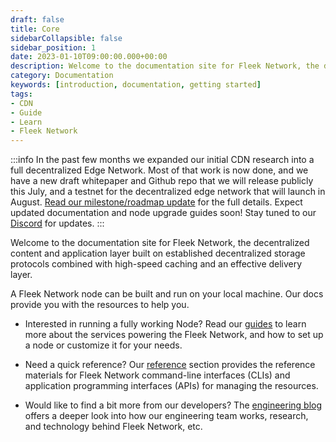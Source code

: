 ```yaml
---
draft: false
title: Core
sidebarCollapsible: false
sidebar_position: 1
date: 2023-01-10T09:00:00.000+00:00
description: Welcome to the documentation site for Fleek Network, the decentralized content and application layer built on established decentralized storage protocols combined with high-speed caching and an effective delivery layer.
category: Documentation
keywords: [introduction, documentation, getting started]
tags:
- CDN
- Guide
- Learn
- Fleek Network
---
```


:::info
In the past few months we expanded our initial CDN research into a full decentralized Edge Network. Most of that work is now done, and we have a new draft whitepaper and Github repo that we will release publicly this July, and a testnet for the decentralized edge network that will launch in August. [Read our milestone/roadmap update](https://blog.fleek.network/post/fleek-network-milestones-update/) for the full details. Expect updated documentation and node upgrade guides soon! Stay tuned to our [Discord](https://discord.gg/fleekxyz) for updates.
:::


Welcome to the documentation site for Fleek Network, the decentralized content and application layer built on established decentralized storage protocols combined with high-speed caching and an effective delivery layer.

A Fleek Network node can be built and run on your local machine. Our docs provide you with the resources to help you.

- Interested in running a fully working Node? Read our [guides](/guides) to learn more about the services powering the Fleek Network, and how to set up a node or customize it for your needs.

- Need a quick reference? Our [reference](/reference) section provides the reference materials for Fleek Network command-line interfaces (CLIs) and application programming interfaces (APIs) for managing the resources.

- Would like to find a bit more from our developers? The [engineering blog](/blog) offers a deeper look into how our engineering team works, research, and technology behind Fleek Network, etc.

